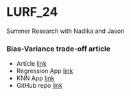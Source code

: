 # LURF_24
Summer Research with Nadika and Jason

### Bias-Variance trade-off article
* Article [link](https://github.com/gursimar/d3-visualizations/blob/master/bias-var/cpsc547%20final%20report.pdf)
* Regression App [link](https://gursimar.github.io/d3-visualizations/bias-var/)
* KNN App [link](https://halldorbjarni.github.io/knn-viz/)
* GitHub repo [link](https://github.com/gursimar/d3-visualizations)




